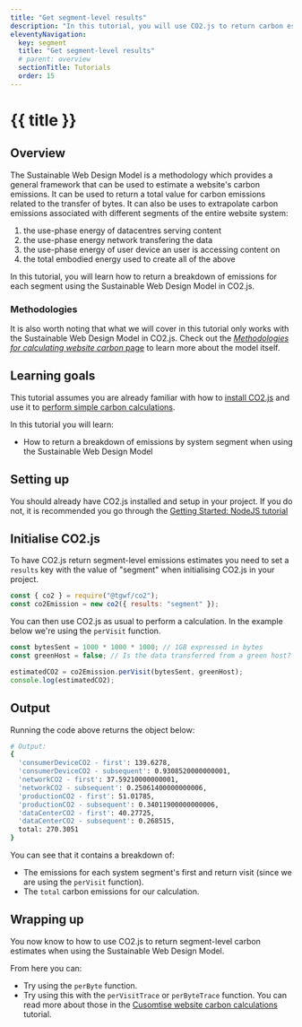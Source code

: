 ```yaml
---
title: "Get segment-level results"
description: "In this tutorial, you will use CO2.js to return carbon estimates for each of the system segments found in the Sustainable Web Design Model."
eleventyNavigation:
  key: segment
  title: "Get segment-level results"
  # parent: overview
  sectionTitle: Tutorials
  order: 15
---
```


# {{ title }}

## Overview

The Sustainable Web Design Model is a methodology which provides a general framework that can be used to estimate a website's carbon emissions. It can be used to return a total value for carbon emissions related to the transfer of bytes. It can also be uses to extrapolate carbon emissions associated with different segments of the entire website system:

1. the use-phase energy of datacentres serving content
2. the use-phase energy network transfering the data
3. the use-phase energy of user device an user is accessing content on
4. the total embodied energy used to create all of the above

In this tutorial, you will learn how to return a breakdown of emissions for each segment using the Sustainable Web Design Model in CO2.js.

### Methodologies

It is also worth noting that what we will cover in this tutorial only works with the Sustainable Web Design Model in CO2.js. Check out the [_Methodologies for calculating website carbon_ page](/co2js/explainer/methodologies-for-calculating-website-carbon) to learn more about the model itself.

## Learning goals

This tutorial assumes you are already familiar with how to [install CO2.js](/co2js/installation) and use it to [perform simple carbon calculations](/co2js/tutorials/getting-started-node).

In this tutorial you will learn:

- How to return a breakdown of emissions by system segment when using the Sustainable Web Design Model

## Setting up

You should already have CO2.js installed and setup in your project. If you do not, it is recommended you go through the [Getting Started: NodeJS tutorial](/co2js/tutorials/getting-started-node)

## Initialise CO2.js

To have CO2.js return segment-level emissions estimates you need to set a `results` key with the value of "segment" when initialising CO2.js in your project.

```js
const { co2 } = require("@tgwf/co2");
const co2Emission = new co2({ results: "segment" });
```

You can then use CO2.js as usual to perform a calculation. In the example below we're using the `perVisit` function.

```js
const bytesSent = 1000 * 1000 * 1000; // 1GB expressed in bytes
const greenHost = false; // Is the data transferred from a green host?

estimatedCO2 = co2Emission.perVisit(bytesSent, greenHost);
console.log(estimatedCO2);
```

## Output

Running the code above returns the object below:

```bash
# Output:
{
  'consumerDeviceCO2 - first': 139.6278,
  'consumerDeviceCO2 - subsequent': 0.9308520000000001,
  'networkCO2 - first': 37.59210000000001,
  'networkCO2 - subsequent': 0.25061400000000006,
  'productionCO2 - first': 51.01785,
  'productionCO2 - subsequent': 0.34011900000000006,
  'dataCenterCO2 - first': 40.27725,
  'dataCenterCO2 - subsequent': 0.268515,
  total: 270.3051
}
```

You can see that it contains a breakdown of:

- The emissions for each system segment's first and return visit (since we are using the `perVisit` function).
- The `total` carbon emissions for our calculation.

## Wrapping up

You now know to how to use CO2.js to return segment-level carbon estimates when using the Sustainable Web Design Model.

From here you can:

- Try using the `perByte` function.
- Try using this with the `perVisitTrace` or `perByteTrace` function. You can read more about those in the [Cusomtise website carbon calculations](/co2/tutorials/customise-website-carbon-calculations) tutorial.
